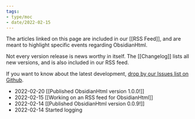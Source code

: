 ```yaml
---
tags:
- type/moc
- date/2022-02-15
---
```


The articles linked on this page are included in our [[RSS Feed]], and are meant to highlight specific events regarding ObsidianHtml. 

Not every version release is news worthy in itself. The [[Changelog]] lists all new versions, and is also included in our RSS feed.

If you want to know about the latest development, [drop by our Issues list on Github](https://github.com/obsidian-html/obsidian-html/issues).

- 2022-02-20 [[Published ObsidianHtml version 1.0.0!]]
- 2022-02-15 [[Working on an RSS feed for ObsidianHtml]]
- 2022-02-14 [[Published ObsidianHtml version 0.0.9!]] 
- 2022-02-14 Started logging